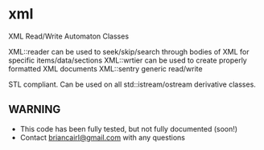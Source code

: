 xml
===

XML Read/Write Automaton Classes

XML::reader   can be used to seek/skip/search through bodies of XML for specific items/data/sections
XML::wrtier   can be used to create properly formatted XML documents
XML::sentry   generic read/write

STL compliant. Can be used on all std::istream/ostream derivative classes.

WARNING
-------
- This code has been fully tested, but not fully documented (soon!)
- Contact briancairl@gmail.com with any questions
